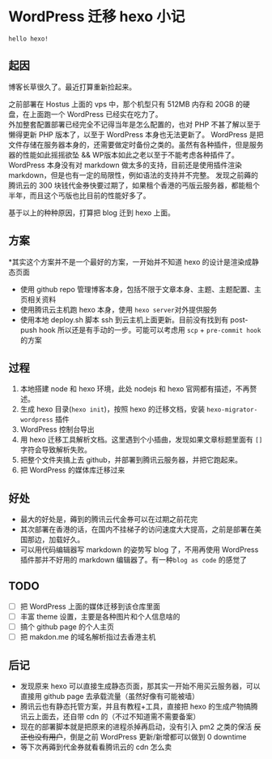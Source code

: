 # WordPress 迁移 hexo 小记

    hello hexo!

## 起因

博客长草很久了。最近打算重新捡起来。

之前部署在 Hostus 上面的 vps 中，那个机型只有 512MB 内存和 20GB 的硬盘，在上面跑一个 WordPress 已经实在吃力了。    
外加整套配置部署已经完全不记得当年是怎么配置的，也对 PHP 不甚了解以至于懒得更新 PHP 版本了，以至于 WordPress 本身也无法更新了。
 WordPress 是把文件存储在服务器本身的，还需要做定时备份之类的。虽然有各种插件，但是服务器的性能如此摇摇欲坠 && WP版本如此之老以至于不能考虑各种插件了。
WordPress 本身没有对 markdown 做太多的支持，目前还是使用插件渲染 markdown，但是也有一定的局限性，例如语法的支持并不完整。
发现之前薅的腾讯云的 300 块钱代金券快要过期了，如果租个香港的丐版云服务器，都能租个半年，而且这个丐版也比目前的性能好多了。

基于以上的种种原因，打算把 blog 迁到 hexo 上面。

## 方案

*其实这个方案并不是一个最好的方案，一开始并不知道 hexo 的设计是渲染成静态页面

- 使用 github repo 管理博客本身，包括不限于文章本身、主题、主题配置、主页相关资料
- 使用腾讯云主机跑 hexo 本身，使用 `hexo server`对外提供服务
- 使用本地 deploy.sh 脚本 ssh 到云主机上面更新。目前没有找到有 post-push hook 所以还是有手动的一步。可能可以考虑用 `scp` + `pre-commit hook` 的方案

## 过程

1. 本地搭建 node 和 hexo 环境，此处 nodejs 和 hexo 官网都有描述，不再赘述。
2. 生成 hexo 目录(`hexo init`)，按照 hexo 的迁移文档，安装 `hexo-migrator-wordpress` 插件
3. WordPress 控制台导出
4. 用 hexo 迁移工具解析文档。这里遇到个小插曲，发现如果文章标题里面有 `[]`字符会导致解析失败。
5. 把整个文件夹搞上去 github，并部署到腾讯云服务器，并把它跑起来。
6. 把 WordPress 的媒体库迁移过来

## 好处

- 最大的好处是，薅到的腾讯云代金券可以在过期之前花完
- 其次部署在香港的话，在国内不挂梯子的访问速度大大提高，之前是部署在美国那边，加载好久。
- 可以用代码编辑器写 markdown 的姿势写 blog 了，不用再使用 WordPress 插件那并不好用的 markdown 编辑器了。有一种`blog as code` 的感觉了

## TODO
- [ ] 把 WordPress 上面的媒体迁移到该仓库里面
- [ ] 丰富 theme 设置，主要是各种图片和个人信息啥的
- [ ] 搞个 github page 的个人主页
- [ ] 把 makdon.me 的域名解析指过去香港主机

## 后记

- 发现原来 hexo 可以直接生成静态页面，那其实一开始不用买云服务器，可以直接用 github page 去承载流量（虽然好像有可能被墙）
- 腾讯云也有静态托管方案，并且有教程+工具，直接把 hexo 的生成产物搞腾讯云上面去，还自带 cdn 的（不过不知道需不需要备案）
- 现在的部署脚本就是把原来的进程杀掉再启动，没有引入 pm2 之类的保活 ~~反正也没有用户~~，倒是之前 WordPress 更新/新增都可以做到 0 downtime
- 等下次再薅到代金券就看看腾讯云的 cdn 怎么卖

